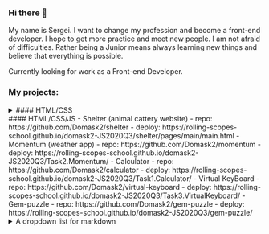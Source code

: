 ### Hi there 👋
My name is Sergei. I want to change my profession and become a front-end developer. I hope to get more practice and meet new people. I am not afraid of difficulties. Rather being a Junior means always learning new things and believe that everything is possible.

Currently looking for work as a Front-end Developer.

### My projects:

<details><summary>#### HTML/CSS</summary>
#### HTML/CSS
- Squeeze (small landing page) :
  - repo:   https://github.com/Domask2/squeeze
  - deploy: https://domask2.github.io/squeeze/
</details>
#### HTML/CSS/JS
- Shelter (animal cattery website)
  - repo:   https://github.com/Domask2/shelter
  - deploy: https://rolling-scopes-school.github.io/domask2-JS2020Q3/shelter/pages/main/main.html
- Momentum (weather app)
  - repo:   https://github.com/Domask2/momentum
  - deploy: https://rolling-scopes-school.github.io/domask2-JS2020Q3/Task2.Momentum/
- Calculator
  - repo:   https://github.com/Domask2/calculator
  - deploy: https://rolling-scopes-school.github.io/domask2-JS2020Q3/Task1.Calculator/
- Virtual KeyBoard
  - repo:   https://github.com/Domask2/virtual-keyboard
  - deploy: https://rolling-scopes-school.github.io/domask2-JS2020Q3/Task3.VirtualKeyboard/
- Gem-puzzle
  - repo:   https://github.com/Domask2/gem-puzzle
  - deploy: https://rolling-scopes-school.github.io/domask2-JS2020Q3/gem-puzzle/


<details><summary>A dropdown list for markdown</summary>

   1. First item must be preceeded with an empty line.
   1. Markdown renders **perfectly**.
   1. Extra item.

</details>


<!--
**Domask2/Domask2** is a ✨ _special_ ✨ repository because its `README.md` (this file) appears on your GitHub profile.

Here are some ideas to get you started:

- 🔭 I’m currently working on ...
- 🌱 I’m currently learning ...
- 👯 I’m looking to collaborate on ...
- 🤔 I’m looking for help with ...
- 💬 Ask me about ...
- 📫 How to reach me: ...
- 😄 Pronouns: ...
- ⚡ Fun fact: ...
-->
